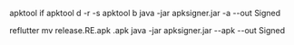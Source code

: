 apktool if 
apktool d  -r -s
apktool b 
java -jar apksigner.jar -a  --out Signed


reflutter
mv release.RE.apk .apk
java -jar apksigner.jar --apk  --out Signed
